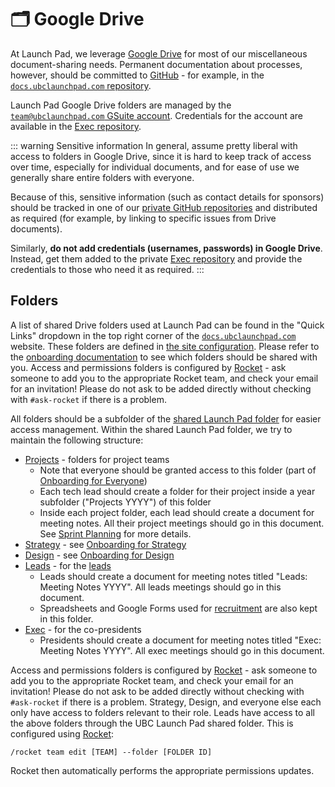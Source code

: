 # 🗂 Google Drive

At Launch Pad, we leverage [Google Drive](https://drive.google.com/) for most of our miscellaneous document-sharing needs. Permanent documentation about processes, however, should be committed to [GitHub](/handbook/tools/github.md) - for example, in the [`docs.ubclaunchpad.com` repository](https://github.com/ubclaunchpad/docs).

Launch Pad Google Drive folders are managed by the [`team@ubclaunchpad.com` GSuite account](email.md). Credentials for the account are available in the [Exec repository](https://github.com/ubclaunchpad/exec).

::: warning Sensitive information
In general, assume pretty liberal with access to folders in Google Drive, since it is hard to keep track of access over time, especially for individual documents, and for ease of use we generally share entire folders with everyone.

Because of this, sensitive information (such as contact details for sponsors) should be tracked in one of our [private GitHub repositories](/handbook/onboarding/leads.md#github-teams) and distributed as required (for example, by linking to specific issues from Drive documents).

Similarly, **do not add credentials (usernames, passwords) in Google Drive**. Instead, get them added to the private [Exec repository](https://github.com/ubclaunchpad/exec/blob/master/assets.md) and provide the credentials to those who need it as required.
:::

## Folders

A list of shared Drive folders used at Launch Pad can be found in the "Quick Links" dropdown in the top right corner of the [`docs.ubclaunchpad.com`](https://docs.ubclaunchpad.com/) website. These folders are defined in [the site configuration](https://sourcegraph.com/github.com/ubclaunchpad/docs/-/blob/.vuepress/config.js#L37-45). Please refer to the [onboarding documentation](/handbook/onboarding/everyone.md) to see which folders should be shared with you. Access and permissions folders is configured by [Rocket](/handbook/onboarding/everyone.md#rocket-setup) - ask someone to add you to the appropriate Rocket team, and check your email for an invitation! Please do not ask to be added directly without checking with `#ask-rocket` if there is a problem.

All folders should be a subfolder of the [shared Launch Pad folder](https://drive.google.com/drive/folders/1u-U3w0V0MaLQrWtDdw_8n15V2lO-6gXo) for easier access management. Within the shared Launch Pad folder, we try to maintain the following structure:

- [Projects](https://drive.google.com/drive/u/0/folders/18piFDBdAUuZAOf9xOgpf2_HBUuVNae0S) - folders for project teams
  - Note that everyone should be granted access to this folder (part of [Onboarding for Everyone](/handbook/onboarding/everyone.md))
  - Each tech lead should create a folder for their project inside a year subfolder ("Projects YYYY") of this folder
  - Inside each project folder, each lead should create a document for meeting notes. All their project meetings should go in this document. See [Sprint Planning](/handbook/project-management/sprints.md) for more details.
- [Strategy](https://drive.google.com/drive/u/0/folders/0BwdNv1PZjDeXMkc1eDVNY1ZHT00) - see [Onboarding for Strategy](/handbook/onboarding/strategy.md)
- [Design](https://drive.google.com/drive/u/0/folders/1Zfe25r3D77hGdyMkj0tlxHNa-r7fAq1d) - see [Onboarding for Design](/handbook/onboarding//design.md)
- [Leads](https://drive.google.com/drive/u/0/folders/1hgPcUC_DrFMmzZ04pBSlZFig4v9AbTuv) - for the [leads](/handbook/onboarding/leads.md)
  - Leads should create a document for meeting notes titled "Leads: Meeting Notes YYYY". All leads meetings should go in this document.
  - Spreadsheets and Google Forms used for [recruitment](/handbook/recruitment/overview.md) are also kept in this folder.
- [Exec](https://drive.google.com/drive/u/0/folders/10b_2H5EhPpJtdgNi7QizRhWC9Qtivr8L) - for the co-presidents
  - Presidents should create a document for meeting notes titled "Exec: Meeting Notes YYYY". All exec meetings should go in this document.

Access and permissions folders is configured by [Rocket](/handbook/onboarding/everyone.md#rocket-setup) - ask someone to add you to the appropriate Rocket team, and check your email for an invitation! Please do not ask to be added directly without checking with `#ask-rocket` if there is a problem. Strategy, Design, and everyone else each only have access to folders relevant to their role. Leads have access to all the above folders through the UBC Launch Pad shared folder. This is configured using [Rocket](/handbook/tools/slack#rocket):

```
/rocket team edit [TEAM] --folder [FOLDER ID]
```

Rocket then automatically performs the appropriate permissions updates.

